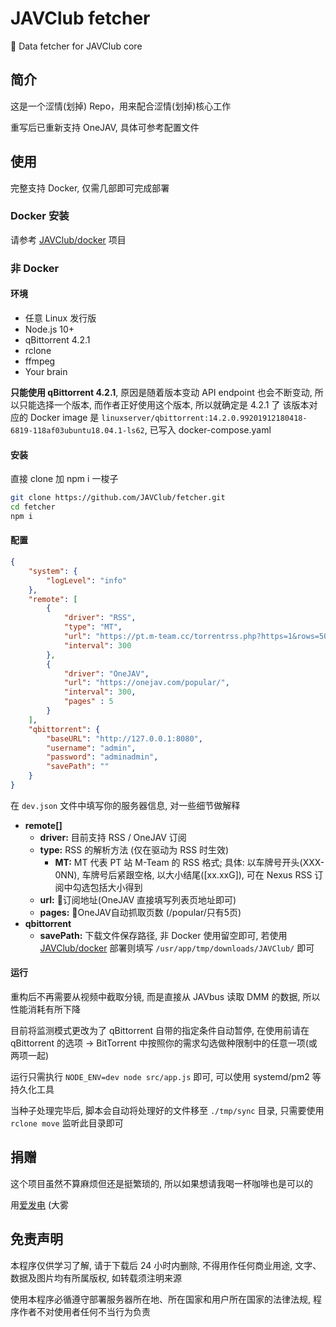 # JAVClub fetcher
🔞 Data fetcher for JAVClub core

## 简介

这是一个涩情(划掉) Repo，用来配合涩情(划掉)核心工作

重写后已重新支持 OneJAV, 具体可参考配置文件

## 使用

完整支持 Docker, 仅需几部即可完成部署

### Docker 安装

请参考 [JAVClub/docker](https://github.com/JAVClub/docker/tree/master/fetcher) 项目

### 非 Docker

#### 环境

- 任意 Linux 发行版
- Node.js 10+
- qBittorrent 4.2.1
- rclone
- ffmpeg
- Your brain

**只能使用 qBittorrent 4.2.1**, 原因是随着版本变动 API endpoint 也会不断变动, 所以只能选择一个版本, 而作者正好使用这个版本, 所以就确定是 4.2.1 了
该版本对应的 Docker image 是 `linuxserver/qbittorrent:14.2.0.99201912180418-6819-118af03ubuntu18.04.1-ls62`, 已写入 docker-compose.yaml

#### 安装

直接 clone 加 npm i 一梭子

```bash
git clone https://github.com/JAVClub/fetcher.git
cd fetcher
npm i
```

#### 配置

```json
{
    "system": {
        "logLevel": "info"
    },
    "remote": [
        {
            "driver": "RSS",
            "type": "MT",
            "url": "https://pt.m-team.cc/torrentrss.php?https=1&rows=50&cat410=1&isize=1&search=-&search_mode=1&linktype=dl&passkey=yourkeyhere",
            "interval": 300
        },
        {
            "driver": "OneJAV",
            "url": "https://onejav.com/popular/",
            "interval": 300,
            "pages" : 5
        }
    ],
    "qbittorrent": {
        "baseURL": "http://127.0.0.1:8080",
        "username": "admin",
        "password": "adminadmin",
        "savePath": ""
    }
}
```

在 `dev.json` 文件中填写你的服务器信息, 对一些细节做解释

- **remote[]**
  - **driver:** 目前支持 RSS / OneJAV 订阅
  - **type:** RSS 的解析方法 (仅在驱动为 RSS 时生效)
    - **MT:** MT 代表 PT 站 M-Team 的 RSS 格式; 具体: 以车牌号开头(XXX-0NN), 车牌号后紧跟空格, 以大小结尾([xx.xxG]), 可在 Nexus RSS 订阅中勾选包括大小得到
  - **url:** 订阅地址(OneJAV 直接填写列表页地址即可)
  - **pages:** OneJAV自动抓取页数 (/popular/只有5页)
- **qbittorrent**
  - **savePath:** 下载文件保存路径, 非 Docker 使用留空即可, 若使用 [JAVClub/docker](https://github.com/JAVClub/docker) 部署则填写 `/usr/app/tmp/downloads/JAVClub/` 即可

#### 运行

重构后不再需要从视频中截取分镜, 而是直接从 JAVbus 读取 DMM 的数据, 所以性能消耗有所下降

目前将监测模式更改为了 qBittorrent 自带的指定条件自动暂停, 在使用前请在 qBittorrent 的选项 -> BitTorrent 中按照你的需求勾选做种限制中的任意一项(或两项一起)

运行只需执行 `NODE_ENV=dev node src/app.js` 即可, 可以使用 systemd/pm2 等持久化工具

当种子处理完毕后, 脚本会自动将处理好的文件移至 `./tmp/sync` 目录, 只需要使用 `rclone move` 监听此目录即可

## 捐赠

这个项目虽然不算麻烦但还是挺繁琐的, 所以如果想请我喝一杯咖啡也是可以的

用[爱发电](https://afdian.net/@isXiaoLin) (大雾

## 免责声明

本程序仅供学习了解, 请于下载后 24 小时内删除, 不得用作任何商业用途, 文字、数据及图片均有所属版权, 如转载须注明来源

使用本程序必循遵守部署服务器所在地、所在国家和用户所在国家的法律法规, 程序作者不对使用者任何不当行为负责